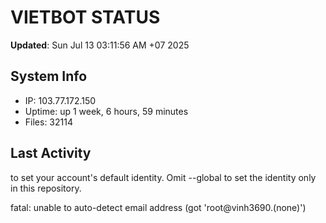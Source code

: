 # VIETBOT STATUS
**Updated**: Sun Jul 13 03:11:56 AM +07 2025

## System Info
- IP: 103.77.172.150
- Uptime: up 1 week, 6 hours, 59 minutes
- Files: 32114

## Last Activity

to set your account's default identity.
Omit --global to set the identity only in this repository.

fatal: unable to auto-detect email address (got 'root@vinh3690.(none)')
